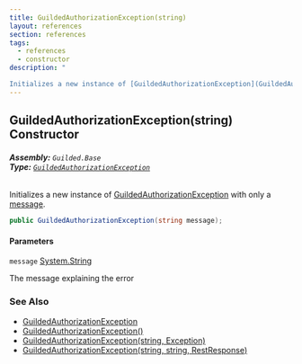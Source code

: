 ```yaml
---
title: GuildedAuthorizationException(string)
layout: references
section: references
tags:
  - references
  - constructor
description: "

Initializes a new instance of [GuildedAuthorizationException](GuildedAuthorizationException 'Guilded.Base.GuildedAuthorizationException') with only a [message](GuildedAuthorizationException.GuildedAuthorizationException(string)#Guilded.Base.GuildedAuthorizationException.GuildedAuthorizationException(string).message 'Guilded.Base.GuildedAuthorizationException.GuildedAuthorizationException(string).message')."
---
```


## GuildedAuthorizationException(string) Constructor
###### **Assembly:** `Guilded.Base`<br/>**Type:** [`GuildedAuthorizationException`](GuildedAuthorizationException 'Guilded.Base.GuildedAuthorizationException')

Initializes a new instance of [GuildedAuthorizationException](GuildedAuthorizationException 'Guilded.Base.GuildedAuthorizationException') with only a [message](GuildedAuthorizationException.GuildedAuthorizationException(string)#Guilded.Base.GuildedAuthorizationException.GuildedAuthorizationException(string).message 'Guilded.Base.GuildedAuthorizationException.GuildedAuthorizationException(string).message').

```csharp
public GuildedAuthorizationException(string message);
```
#### Parameters

<a name='Guilded.Base.GuildedAuthorizationException.GuildedAuthorizationException(string).message'></a>

`message` [System.String](https://docs.microsoft.com/en-us/dotnet/api/System.String 'System.String')

The message explaining the error

### See Also
- [GuildedAuthorizationException](GuildedAuthorizationException 'Guilded.Base.GuildedAuthorizationException')
- [GuildedAuthorizationException()](GuildedAuthorizationException.GuildedAuthorizationException() 'Guilded.Base.GuildedAuthorizationException.GuildedAuthorizationException()')
- [GuildedAuthorizationException(string, Exception)](GuildedAuthorizationException.GuildedAuthorizationException(string,Exception) 'Guilded.Base.GuildedAuthorizationException.GuildedAuthorizationException(string, System.Exception)')
- [GuildedAuthorizationException(string, string, RestResponse)](GuildedAuthorizationException.GuildedAuthorizationException(string,string,RestResponse) 'Guilded.Base.GuildedAuthorizationException.GuildedAuthorizationException(string, string, RestSharp.RestResponse)')